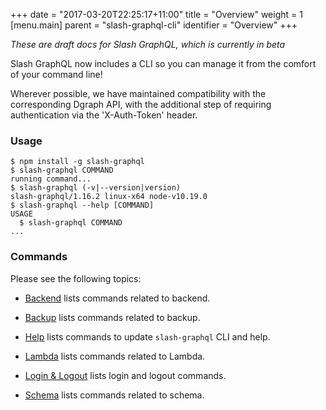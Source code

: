 +++
date = "2017-03-20T22:25:17+11:00"
title = "Overview"
weight = 1
[menu.main]
    parent = "slash-graphql-cli"
    identifier = "Overview"
+++

*These are draft docs for Slash GraphQL, which is currently in beta*

Slash GraphQL now includes a CLI so you can manage it from the comfort of your command line!

Wherever possible, we have maintained compatibility with the corresponding Dgraph API, with the additional step of requiring authentication via the 'X-Auth-Token' header.

### Usage

```
$ npm install -g slash-graphql
$ slash-graphql COMMAND
running command...
$ slash-graphql (-v|--version|version)
slash-graphql/1.16.2 linux-x64 node-v10.19.0
$ slash-graphql --help [COMMAND]
USAGE
  $ slash-graphql COMMAND
...
```

### Commands

Please see the following topics:


* [Backend](/slash-cli/backend) lists commands related to backend.

* [Backup](/slash-cli/backup) lists commands related to backup.

* [Help](/slash-cli/help-update) lists commands to update `slash-graphql` CLI and help.

* [Lambda](/slash-cli/lambda) lists commands related to Lambda.

* [Login & Logout](/slash-cli/login-logout) lists login and logout commands.

* [Schema](/slash-cli/schema) lists commands related to schema.
